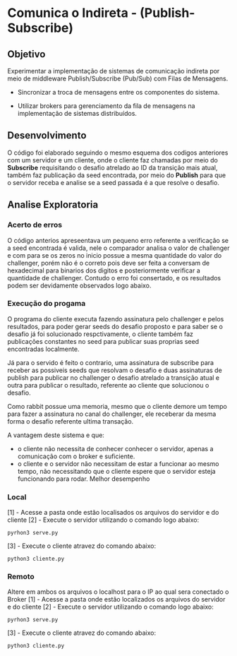 # Comunica o Indireta - (Publish-Subscribe)
## Objetivo
Experimentar a implementação de sistemas de comunicação indireta por meio de middleware Publish/Subscribe (Pub/Sub) com Filas de Mensagens.

- Sincronizar a troca de mensagens entre os componentes do sistema.

- Utilizar brokers para gerenciamento da fila de mensagens na implementação de sistemas distribuídos.

## Desenvolvimento
O código foi elaborado seguindo o mesmo esquema dos codigos anteriores com um servidor e um cliente, onde o cliente faz chamadas por meio do **Subscribe** requisitando o desafio atrelado ao ID da transição mais atual, também faz publicação da seed encontrada, por meio do **Publish** para que o servidor receba e analise se a seed passada é a que resolve o desafio.

## Analise Exploratoria
### Acerto de erros
O código anterios apreseentava um pequeno erro referente a verificação se a seed encontrada é valida, nele o comparador analisa o valor de challenger e com para se os zeros no inicio possue a mesma quantidade do valor do challenger, porém não é o correto pois deve ser feita a conversam de hexadecimal para binarios dos digitos e posteriormente verificar a quantidade de challenger.
Contudo o erro foi consertado, e os resultados podem ser devidamente observados logo abaixo.
### Execução do progama
O programa do cliente executa fazendo assinatura pelo challenger e pelos resultados, para poder gerar seeds do desafio proposto e para saber se o desafio já foi solucionado respctivamente, o cliente também faz publicações constantes no seed para publicar suas proprias seed encontradas localmente.

Já para o servido é feito o contrario, uma assinatura de subscribe para receber as possiveis seeds que resolvam o desafio e duas assinaturas de publish para publicar no challenger o desafio atrelado a transição atual e outra para publicar o resultado, referente ao cliente que solucionou o desafio. 

Como rabbit possue uma memoria, mesmo que o cliente demore um tempo para fazer a assinatura no canal do challenger, ele receberar da mesma forma o desafio referente ultima transação.


A vantagem deste sistema e que:
- o cliente não necessita de conhecer conhecer o servidor, apenas a comunicação com o broker e suficiente.
- o cliente e o servidor não necessitam de estar a funcionar ao mesmo tempo, não necessitando que o cliente espere que o servidor esteja funcionando para rodar.
Melhor desempenho
### **Local**
 [1] - Acesse a pasta onde estão localisados os arquivos do servidor e do cliente
 [2] - Execute o servidor utilizando o comando logo abaixo:
```
pyrhon3 serve.py
```
 [3] - Execute o cliente atravez do comando abaixo:
```
python3 cliente.py
```
### **Remoto** 
Altere em ambos os arquivos o localhost para o IP ao qual sera conectado o Broker
 [1] - Acesse a pasta onde estão localizados os arquivos do servidor e do cliente
 [2] - Execute o servidor utilizando o comando logo abaixo:
```
pyrhon3 serve.py
```
 [3] - Execute o cliente atravez do comando abaixo:
```
python3 cliente.py
```
